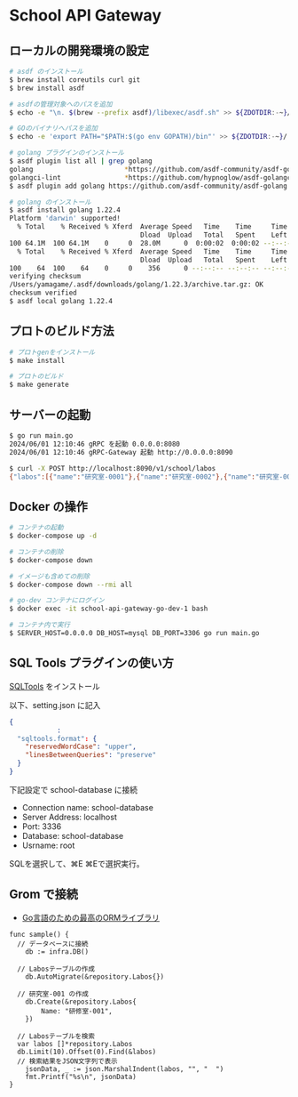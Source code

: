 # School API Gateway

## ローカルの開発環境の設定

```bash
# asdf のインストール
$ brew install coreutils curl git
$ brew install asdf

# asdfの管理対象へのパスを追加
$ echo -e "\n. $(brew --prefix asdf)/libexec/asdf.sh" >> ${ZDOTDIR:-~}/.zshrc

# GOのバイナリへパスを追加
$ echo -e 'export PATH="$PATH:$(go env GOPATH)/bin"' >> ${ZDOTDIR:-~}/.zshrc

# golang プラグインのインストール
$ asdf plugin list all | grep golang
golang                       *https://github.com/asdf-community/asdf-golang.git
golangci-lint                *https://github.com/hypnoglow/asdf-golangci-lint.git
$ asdf plugin add golang https://github.com/asdf-community/asdf-golang.git

# golang のインストール
$ asdf install golang 1.22.4
Platform 'darwin' supported!
  % Total    % Received % Xferd  Average Speed   Time    Time     Time  Current
                                 Dload  Upload   Total   Spent    Left  Speed
100 64.1M  100 64.1M    0     0  28.0M      0  0:00:02  0:00:02 --:--:-- 28.0M
  % Total    % Received % Xferd  Average Speed   Time    Time     Time  Current
                                 Dload  Upload   Total   Spent    Left  Speed
100    64  100    64    0     0    356      0 --:--:-- --:--:-- --:--:--   357
verifying checksum
/Users/yamagame/.asdf/downloads/golang/1.22.3/archive.tar.gz: OK
checksum verified
$ asdf local golang 1.22.4
```

## プロトのビルド方法

```sh
# プロトgenをインストール
$ make install

# プロトのビルド
$ make generate
```

## サーバーの起動

```bash
$ go run main.go
2024/06/01 12:10:46 gRPC を起動 0.0.0.0:8080
2024/06/01 12:10:46 gRPC-Gateway 起動 http://0.0.0.0:8090

$ curl -X POST http://localhost:8090/v1/school/labos
{"labos":[{"name":"研究室-0001"},{"name":"研究室-0002"},{"name":"研究室-0003"},{"name":"研究室-0004"},{"name":"研究室-0005"}],"offset":5}
```

## Docker の操作

```sh
# コンテナの起動
$ docker-compose up -d

# コンテナの削除
$ docker-compose down

# イメージも含めての削除
$ docker-compose down --rmi all

# go-dev コンテナにログイン
$ docker exec -it school-api-gateway-go-dev-1 bash

# コンテナ内で実行
$ SERVER_HOST=0.0.0.0 DB_HOST=mysql DB_PORT=3306 go run main.go
```

## SQL Tools プラグインの使い方

[SQLTools](https://marketplace.visualstudio.com/items?itemName=mtxr.sqltools) をインストール

以下、setting.json に記入

```json
{
            :
  "sqltools.format": {
    "reservedWordCase": "upper",
    "linesBetweenQueries": "preserve"
  }
}
```

下記設定で school-database に接続

- Connection name: school-database
- Server Address: localhost
- Port: 3336
- Database: school-database
- Usrname: root

SQLを選択して、⌘E ⌘Eで選択実行。


## Grom で接続

- [Go言語のための最高のORMライブラリ](https://gorm.io/ja_JP/)

```golang
func sample() {
  // データベースに接続
	db := infra.DB()

  // Labosテーブルの作成
	db.AutoMigrate(&repository.Labos{})

  // 研究室-001 の作成
	db.Create(&repository.Labos{
		Name: "研修室-001",
	})

  // Labosテーブルを検索
  var labos []*repository.Labos
  db.Limit(10).Offset(0).Find(&labos) 
  // 検索結果をJSON文字列で表示
	jsonData, _ := json.MarshalIndent(labos, "", "  ")
	fmt.Printf("%s\n", jsonData)
}
```
